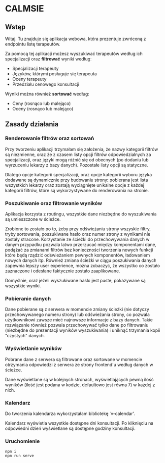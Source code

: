 # CALMSIE

## Wstęp

Witaj. Tu znajduje się aplikacja webowa, która prezentuje zwróconą z endpointu listę terapeutów.

Za pomocą tej aplikacji możesz wyszukiwać terapeutów według ich specjalizacji oraz **filtrować** wyniki według:
* Specjalizacji terapeuty
* Języków, którymi posługuje się terapeuta
* Oceny terapeuty
* Przedziału cenowego konsultacji

Wyniki można również **sortować** według:
* Ceny (rosnąco lub malejąco)
* Oceny (rosnąco lub malejąco)

## Zasady działania

### Renderowanie filtrów oraz sortowań

Przy tworzeniu aplikacji trzymałam się założenia, że nazwy kategorii filtrów są niezmienne, oraz że z czasem listy opcji filtrów odpowiedzialnych za specjalizacji, oraz języki mogą różnić się od obecnych (po dodaniu lub wyrzuceniu lekarzy z bazy danych). Pozostałe listy opcji są statyczne.

Dlatego opcje kategorii specjalizacji, oraz opcje kategorii wyboru języka dodawane są dynamicznie przy budowaniu strony: pobierana jest lista wszystkich lekarzy oraz zostają wyciągnięte unikalne opcje z każdej kategorii filtrów, które są wykorzystywane do renderowania na stronie.

### Poszukiwanie oraz filtrowanie wyników

Aplikacja korzysta z routingu, wszystkie dane niezbędne do wyszukiwania są umieszczone w ścieżce.

Zrobione to zostało po to, żeby przy odświeżaniu strony wszyskie filtry, tryby sortowania, poszukiwane hasło oraz numer strony z wynikami nie zostały stracone. Korzystanie ze ścieżki do przechowywania danych w danym przypadku pozwala latwo przerzucać między komponentami dane, podążać za zmianami filtrów bez konieczności tworzenia nowych funkcji które będą rządzić odświeżaniem pewnych komponentów, ładowaniem nowych danych itp. Również zmiana ścieżki w ciągu poszukiwania danych zapewnia lepszy user experience, można zobaczyć, że wszystko co zostało zaznaczone i odesłane faktycznie zostało zaaplikowane.

Domyślnie, oraz jeżeli wyszukiwane hasło jest puste, pokazywane są wszystkie wyniki.

### Pobieranie danych

Dane pobierane są z serwera w momencie zmiany ścieżki (nie dotyczy przechowywanego numeru strony) lub odświeżania strony, co pozwala użytkownikowi zawsze mieć najnowsze informacje z bazy danych. Takie rozwiązanie również pozwala przechowywać tylko dane po filtrowaniu (niezbędne do prezentacji wyników wyszukiwania) i uniknąć trzymania kopii "czystych" danych.

### Wyświetlanie wyników

Pobrane dane z serwera są filtrowane oraz sortowane w momencie otrzymania odpowiedzi z serwera ze strony frontend'u według danych w ścieżce.

Dane wyświetlane są w kolejnych stronach, wyświetlających pewną ilość wyników (ilość jest podana w kodzie, defaultowo jest równa 7) w każdej z nich.

### Kalendarz

Do tworzenia kalendarza wykorzystałam bibliotekę 'v-calendar'.

Kalendarz wyświetla wszystkie dostępne dni konsultacji. Po kliknięciu na odpowiedni dzień wyświetlane są dostępne godziny konsultacji.

### Uruchomienie
```
npm i
npm run serve
```

